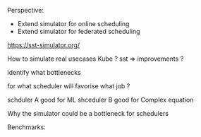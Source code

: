 
Perspective:

- Extend simulator for online scheduling
- Extend simulator for federated scheduling


https://sst-simulator.org/

How to simulate real usecases
Kube ?
sst => improvements ?

identify what bottlenecks

for what scheduler will favorise what job ?

schduler A good for ML
shceduler B good for Complex equation


Why the simulator could be a bottleneck for schedulers

Benchmarks:
